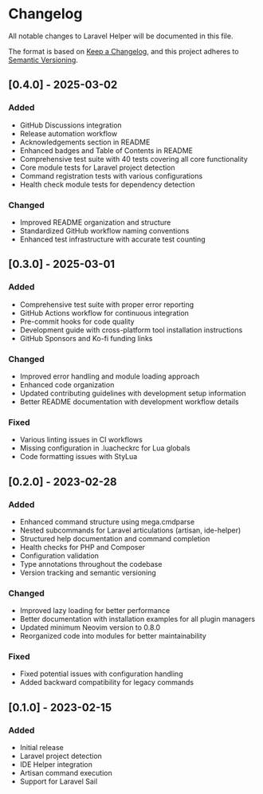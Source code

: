 # Changelog

All notable changes to Laravel Helper will be documented in this file.

The format is based on [Keep a Changelog](https://keepachangelog.com/en/1.0.0/),
and this project adheres to [Semantic Versioning](https://semver.org/spec/v2.0.0.html).

## [0.4.0] - 2025-03-02

### Added
- GitHub Discussions integration
- Release automation workflow
- Acknowledgements section in README
- Enhanced badges and Table of Contents in README
- Comprehensive test suite with 40 tests covering all core functionality
- Core module tests for Laravel project detection
- Command registration tests with various configurations
- Health check module tests for dependency detection

### Changed
- Improved README organization and structure
- Standardized GitHub workflow naming conventions
- Enhanced test infrastructure with accurate test counting

## [0.3.0] - 2025-03-01

### Added
- Comprehensive test suite with proper error reporting
- GitHub Actions workflow for continuous integration
- Pre-commit hooks for code quality
- Development guide with cross-platform tool installation instructions
- GitHub Sponsors and Ko-fi funding links

### Changed
- Improved error handling and module loading approach
- Enhanced code organization
- Updated contributing guidelines with development setup information
- Better README documentation with development workflow details

### Fixed
- Various linting issues in CI workflows
- Missing configuration in .luacheckrc for Lua globals
- Code formatting issues with StyLua

## [0.2.0] - 2023-02-28

### Added
- Enhanced command structure using mega.cmdparse
- Nested subcommands for Laravel articulations (artisan, ide-helper)
- Structured help documentation and command completion
- Health checks for PHP and Composer
- Configuration validation
- Type annotations throughout the codebase
- Version tracking and semantic versioning

### Changed
- Improved lazy loading for better performance
- Better documentation with installation examples for all plugin managers
- Updated minimum Neovim version to 0.8.0
- Reorganized code into modules for better maintainability

### Fixed
- Fixed potential issues with configuration handling
- Added backward compatibility for legacy commands

## [0.1.0] - 2023-02-15

### Added
- Initial release
- Laravel project detection
- IDE Helper integration
- Artisan command execution
- Support for Laravel Sail
